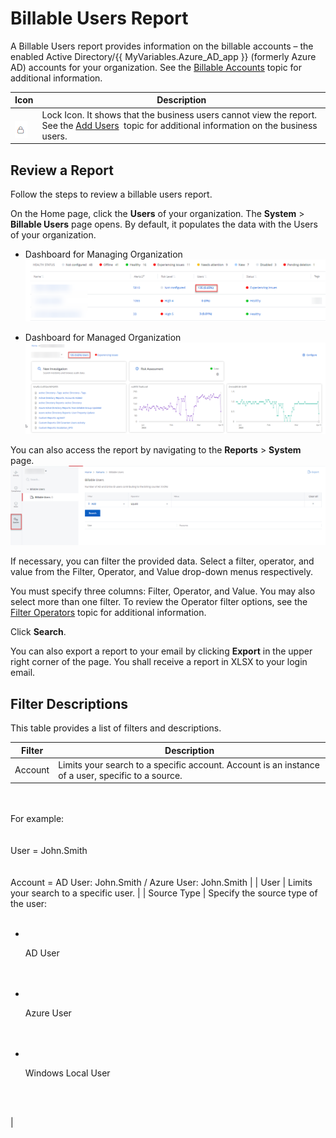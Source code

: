 # Billable Users Report

A Billable Users report  provides information on the billable accounts – the enabled Active Directory/{{ MyVariables.Azure_AD_app }} (formerly Azure AD) accounts for your organization. See the [Billable Accounts](../Organizations/BillableAccounts.md)  topic for additional information. 

| Icon | Description |
| --- | --- |
| <br>![](../../../Resources/Images/1Secure/BusinessUsersLock.png)<br> | Lock Icon. It shows that the business users cannot view the report. See the [Add Users](../Organizations/AddingUsers.md)  topic for additional information on the business users. |

## Review a Report

Follow the steps to review a billable users report. 

On the Home page, click the **Users** of your organization. The **System** &gt; **Billable Users** page opens. By default, it populates the data with the Users of your organization.

- Dashboard for Managing Organization![](../../../Resources/Images/1Secure/BillableUsersReportManagingOrg.png)

- Dashboard for Managed Organization![](../../../Resources/Images/1Secure/BillableAccountsManagedOrg.png)

You can also access the report by navigating to the **Reports** &gt; **System** page.![](../../../Resources/Images/1Secure/BillableUsersReport.png "BU Report screen")

If necessary, you can filter the provided data. Select a filter, operator, and value from  the Filter, Operator, and Value drop-down menus respectively. 

You must specify three columns: Filter, Operator, and Value. You may also select more than one filter. To review the Operator filter options, see the [Filter Operators](FilterOperators.md) topic for additional information. 

Click **Search**. 

You can also export a report to your email by clicking **Export**  in the upper right corner of the page. You shall receive a report in XLSX to your login email. 

## Filter Descriptions

This table provides a list of filters and descriptions.

| Filter | Description |
| --- | --- |
| Account | Limits your search to a specific account. Account is an instance of a user, specific to a source. <br>
<br>                        <br>For example: <br>
<br>                        <br>User = John.Smith<br>
<br>                        <br>Account = AD User: John.Smith / Azure User: John.Smith |
| User | Limits your search to a specific user. |
| Source Type | Specify the source type of the user:<br><ul>
<br>                            <li>
<br>                                <p>AD User</p>
<br>                            </li>
<br>                            <li>
<br>                                <p>Azure User</p>
<br>                            </li>
<br>                            <li>
<br>                                <p>Windows Local User</p>
<br>                            </li>
<br>                        </ul> |